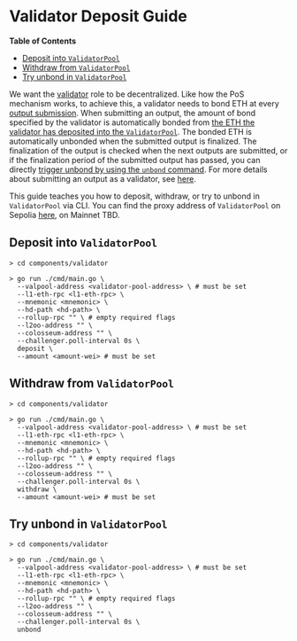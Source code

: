 <!-- DOCTOC SKIP -->

# Validator Deposit Guide

<!-- START doctoc generated TOC please keep comment here to allow auto update -->
<!-- DON'T EDIT THIS SECTION, INSTEAD RE-RUN doctoc TO UPDATE -->
**Table of Contents**

- [Deposit into `ValidatorPool`](#deposit-into-validatorpool)
- [Withdraw from `ValidatorPool`](#withdraw-from-validatorpool)
- [Try unbond in `ValidatorPool`](#try-unbond-in-validatorpool)

<!-- END doctoc generated TOC please keep comment here to allow auto update -->

We want the [validator](../../components/validator/) role to be decentralized. Like how the PoS mechanism works, to
achieve this, a validator needs to bond ETH at every [output
submission](../validator.md#submitting-l2-output-commitments). When submitting an output, the amount of bond
specified by the validator is automatically bonded from [the ETH the validator has deposited into the
`ValidatorPool`](#deposit-into-validatorpool). The bonded ETH is automatically unbonded when the submitted output is
finalized. The finalization of the output is checked when the next outputs are submitted, or if the finalization period
of the submitted output has passed, you can directly [trigger unbond by using the `unbond` command](
  #try-unbond-in-validatorpool). For more details about submitting an output as a validator, see
[here](../validator.md).

This guide teaches you how to deposit, withdraw, or try to unbond in `ValidatorPool` via CLI. You can find the proxy
address of `ValidatorPool` on Sepolia [here](../../packages/contracts/deployments/sepolia/ValidatorPoolProxy.json),
on Mainnet TBD.

## Deposit into `ValidatorPool`

```shell
> cd components/validator
```

```shell
> go run ./cmd/main.go \
  --valpool-address <validator-pool-address> \ # must be set
  --l1-eth-rpc <l1-eth-rpc> \
  --mnemonic <mnemonic> \
  --hd-path <hd-path> \
  --rollup-rpc "" \ # empty required flags
  --l2oo-address "" \
  --colosseum-address "" \
  --challenger.poll-interval 0s \
  deposit \
  --amount <amount-wei> # must be set
```

## Withdraw from `ValidatorPool`

```shell
> cd components/validator
```

```shell
> go run ./cmd/main.go \
  --valpool-address <validator-pool-address> \ # must be set
  --l1-eth-rpc <l1-eth-rpc> \
  --mnemonic <mnemonic> \
  --hd-path <hd-path> \
  --rollup-rpc "" \ # empty required flags
  --l2oo-address "" \
  --colosseum-address "" \
  --challenger.poll-interval 0s \
  withdraw \
  --amount <amount-wei> # must be set
```

## Try unbond in `ValidatorPool`

```shell
> cd components/validator
```

```shell
> go run ./cmd/main.go \
  --valpool-address <validator-pool-address> \ # must be set
  --l1-eth-rpc <l1-eth-rpc> \
  --mnemonic <mnemonic> \
  --hd-path <hd-path> \
  --rollup-rpc "" \ # empty required flags
  --l2oo-address "" \
  --colosseum-address "" \
  --challenger.poll-interval 0s \
  unbond
```
